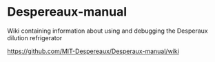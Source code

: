 # Despereaux-manual

Wiki containing information about using and debugging the Desperaux dilution refrigerator

https://github.com/MIT-Despereaux/Desperaux-manual/wiki
